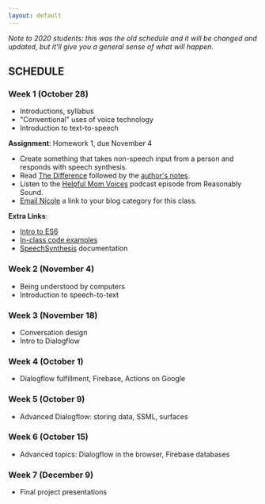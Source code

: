 ```yaml
---
layout: default
---
```


*Note to 2020 students: this was the old schedule and it will be changed and updated, but it'll give you a general sense of what will happen.*

## SCHEDULE

### Week 1 (October 28)

- Introductions, syllabus
- "Conventional" uses of voice technology
- Introduction to text-to-speech

**Assignment**: Homework 1, due November 4
- Create something that takes non-speech input from a person and responds with speech synthesis.
- Read [The Difference](https://qntm.org/difference) followed by the [author's notes](https://qntm.org/adapting).
- Listen to the [Helpful Mom Voices](http://reasonablysound.com/2018/02/27/helpful-mom-voices/) podcast episode from Reasonably Sound.
- [Email Nicole](mailto:nicole.he@nyu.edu) a link to your blog category for this class.

**Extra Links**:
- [Intro to ES6](https://andrew.hedges.name/es6/)
- [In-class code examples](https://github.com/nicolehe/ITP-hello-computer-f18/tree/master/week1)
- [SpeechSynthesis](https://developer.mozilla.org/en-US/docs/Web/API/SpeechSynthesis) documentation


### Week 2 (November 4)

- Being understood by computers
- Introduction to speech-to-text

### Week 3 (November 18)

- Conversation design
- Intro to Dialogflow


### Week 4 (October 1)

- Dialogflow fulfillment, Firebase, Actions on Google

### Week 5 (October 9)

- Advanced Dialogflow: storing data, SSML, surfaces


### Week 6 (October 15)

- Advanced topics: Dialogflow in the browser, Firebase databases

### Week 7 (December 9)

- Final project presentations